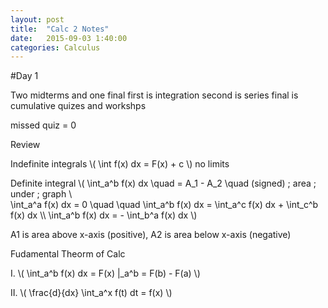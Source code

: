 ```yaml
---
layout: post
title:  "Calc 2 Notes"
date:   2015-09-03 1:40:00
categories: Calculus
---
```

#Day 1

Two midterms and one final
first is  integration
second is series
final is cumulative
quizes and workshps

missed quiz = 0

Review

Indefinite integrals
\\( \int f(x) dx = F(x) + c \\) no limits

Definite integral
\\( \int_a^b f(x) dx \quad = A_1 - A_2 \quad (signed) \; area \; under \; graph \\\
\int_a^a f(x) dx = 0 \quad \quad \int_a^b f(x) dx = \int_a^c f(x) dx + \int_c^b f(x) dx \\\ 
\int_a^b f(x) dx = - \int_b^a f(x) dx \\)

A1 is area above x-axis (positive), A2 is area below x-axis (negative)

Fudamental Theorm of Calc

I.
\\( \int_a^b f(x) dx = F(x) |_a^b = F(b) - F(a) \\)

II.
\\( \frac{d}{dx} \int_a^x f(t) dt  = f(x) \\)
